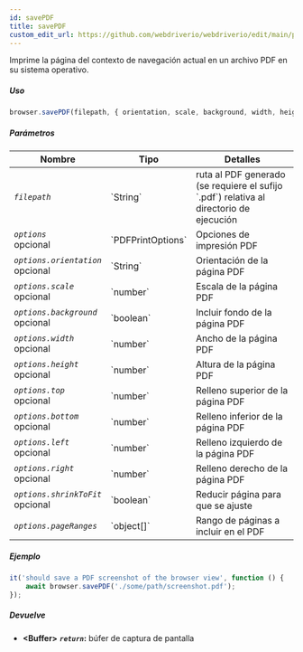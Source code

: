 ```yaml
---
id: savePDF
title: savePDF
custom_edit_url: https://github.com/webdriverio/webdriverio/edit/main/packages/webdriverio/src/commands/browser/savePDF.ts
---
```


Imprime la página del contexto de navegación actual en un archivo PDF en su sistema operativo.

##### Uso

```js
browser.savePDF(filepath, { orientation, scale, background, width, height, top, bottom, left, right, shrinkToFit, pageRanges })
```

##### Parámetros

<table>
  <thead>
    <tr>
      <th>Nombre</th><th>Tipo</th><th>Detalles</th>
    </tr>
  </thead>
  <tbody>
    <tr>
      <td><code><var>filepath</var></code></td>
      <td>`String`</td>
      <td>ruta al PDF generado (se requiere el sufijo `.pdf`) relativa al directorio de ejecución</td>
    </tr>
    <tr>
      <td><code><var>options</var></code><br /><span className="label labelWarning">opcional</span></td>
      <td>`PDFPrintOptions`</td>
      <td>Opciones de impresión PDF</td>
    </tr>
    <tr>
      <td><code><var>options.orientation</var></code><br /><span className="label labelWarning">opcional</span></td>
      <td>`String`</td>
      <td>Orientación de la página PDF</td>
    </tr>
    <tr>
      <td><code><var>options.scale</var></code><br /><span className="label labelWarning">opcional</span></td>
      <td>`number`</td>
      <td>Escala de la página PDF</td>
    </tr>
    <tr>
      <td><code><var>options.background</var></code><br /><span className="label labelWarning">opcional</span></td>
      <td>`boolean`</td>
      <td>Incluir fondo de la página PDF</td>
    </tr>
    <tr>
      <td><code><var>options.width</var></code><br /><span className="label labelWarning">opcional</span></td>
      <td>`number`</td>
      <td>Ancho de la página PDF</td>
    </tr>
    <tr>
      <td><code><var>options.height</var></code><br /><span className="label labelWarning">opcional</span></td>
      <td>`number`</td>
      <td>Altura de la página PDF</td>
    </tr>
    <tr>
      <td><code><var>options.top</var></code><br /><span className="label labelWarning">opcional</span></td>
      <td>`number`</td>
      <td>Relleno superior de la página PDF</td>
    </tr>
    <tr>
      <td><code><var>options.bottom</var></code><br /><span className="label labelWarning">opcional</span></td>
      <td>`number`</td>
      <td>Relleno inferior de la página PDF</td>
    </tr>
    <tr>
      <td><code><var>options.left</var></code><br /><span className="label labelWarning">opcional</span></td>
      <td>`number`</td>
      <td>Relleno izquierdo de la página PDF</td>
    </tr>
    <tr>
      <td><code><var>options.right</var></code><br /><span className="label labelWarning">opcional</span></td>
      <td>`number`</td>
      <td>Relleno derecho de la página PDF</td>
    </tr>
    <tr>
      <td><code><var>options.shrinkToFit</var></code><br /><span className="label labelWarning">opcional</span></td>
      <td>`boolean`</td>
      <td>Reducir página para que se ajuste</td>
    </tr>
    <tr>
      <td><code><var>options.pageRanges</var></code></td>
      <td>`object[]`</td>
      <td>Rango de páginas a incluir en el PDF</td>
    </tr>
  </tbody>
</table>

##### Ejemplo

```js title="savePDF.js"
it('should save a PDF screenshot of the browser view', function () {
    await browser.savePDF('./some/path/screenshot.pdf');
});
```

##### Devuelve

- **&lt;Buffer&gt;**
            **<code><var>return</var></code>:**    búfer de captura de pantalla